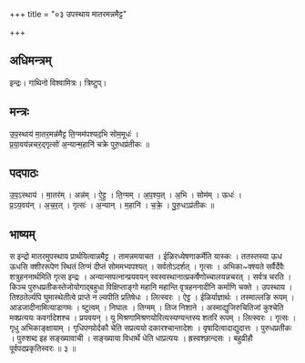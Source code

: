 +++
title = "०३ उपस्थाय मातरमन्नमैट्ट"

+++
## अधिमन्त्रम्
इन्द्रः। गाथिनो विश्वामित्रः। त्रिष्टुप्।

## मन्त्रः
उ॒प॒स्थाय॑ मा॒तर॒मन्न॑मैट्ट ति॒ग्मम॑पश्यद॒भि सोम॒मूधः॑ ।  
प्र॒या॒वय॑न्नचर॒द्गृत्सो॑ अ॒न्यान्म॒हानि॑ चक्रे पुरु॒धप्र॑तीकः ॥

## पदपाठः
उ॒प॒ऽस्थाय॑ । मा॒तर॑म् । अन्न॑म् । ऐ॒ट्ट॒ । ति॒ग्मम् । अ॒प॒श्य॒त् । अ॒भि । सोम॑म् । ऊधः॑ ।  
प्र॒ऽय॒वय॑न् । अ॒च॒र॒त् । गृत्सः॑ । अ॒न्यान् । म॒हानि॑ । च॒क्रे॒ । पु॒रु॒धऽप्र॑तीकः ॥

## भाष्यम्
स इन्द्रो मातरमुपस्थाय प्रार्थयित्वान्नमैट्ट । तामन्नमयाचत । ईळिरध्येषणाकर्मेति यास्कः । ततस्तस्या ऊध ऊधसि क्शीररूपेण स्थितं तिग्मं दीप्तं सोममभ्यपश्यत् । सर्वतोऽदर्शत् । गृत्सः । अभिका~क्श्यते सर्वैर्देवैः शत्रुहननार्थमिति गृत्स इन्द्रः । अन्यान्सपत्नान्प्रयवयन् स्वस्वस्थानात्प्रकर्षेणोच्चालयन्नचरत् । सर्वत्र चरति । किञ्च पुरुधप्रतीकस्तेजोयोगाद्बहुधा विक्षिप्ताङ्गो महानि महान्ति वृत्रहननादीनि कर्माणि चक्ते । उपस्थाय । तिश्ठतेर्ल्यपि घुमास्थेतीत्वे प्राप्ते न ल्यपीति प्रतिषेधः । लित्स्वरः । ऐट्ट । ईळिर्याज्ञार्थः । तस्माल्लङि रूपम् । आडजादीनामित्याडागमः । ष्टुत्वम् । निघातः । तिग्मम् । तिज निशाने । अस्माद्युजिरुचितिजां कुश्चेति मक्प्रत्ययः कवर्गादेशश्च । प्रयवयन् । यु मिश्रणामिश्रणयोरित्यस्यण्यन्तस्य शतरि रूपम् । लित्स्वरः । गृत्सः । गृधु अभिकाङ्क्षायाम् । गृधिपण्य़ोर्दकौ चेति सप्रत्ययो दकारश्चान्तादेशः । वृषादित्वादाद्युदात्तः । पुरुधप्रतीकः । पुरुशब्द इह सङ्ख्यावाची । सङ्ख्याया विधार्थे धेति धाप्रत्ययः । ह्रस्वश्छान्दसः । बहुव्रीहौ पूर्वपदप्रकृतिस्वरः ॥ ३ ॥